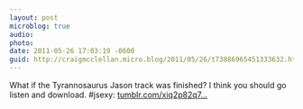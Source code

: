 ```yaml
---
layout: post
microblog: true
audio: 
photo: 
date: 2011-05-26 17:03:19 -0600
guid: http://craigmcclellan.micro.blog/2011/05/26/t73886965451333632.html
---
```

What if the Tyrannosaurus Jason track was finished?  I think you should go listen and download. #jsexy: [tumblr.com/xiq2p82q7...](http://tumblr.com/xiq2p82q7l)
